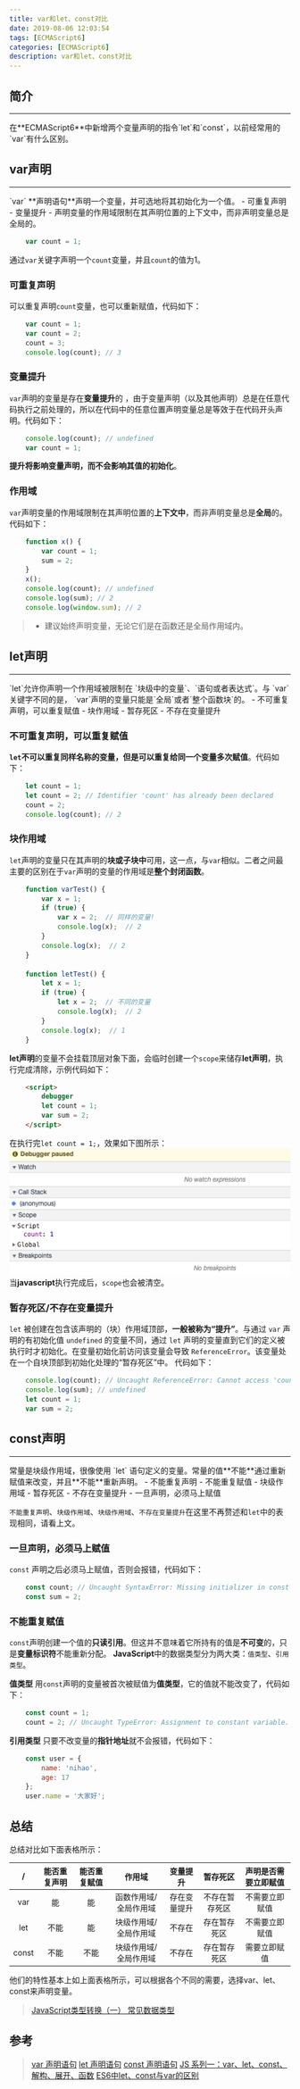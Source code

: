 ```yaml
---
title: var和let、const对比
date: 2019-08-06 12:03:54
tags: [ECMAScript6]
categories: [ECMAScript6]
description: var和let、const对比
---
```

## 简介
<hr/>
在**ECMAScript6**中新增两个变量声明的指令`let`和`const`，以前经常用的`var`有什么区别。

## var声明
<hr/>
`var` **声明语句**声明一个变量，并可选地将其初始化为一个值。
- 可重复声明
- 变量提升
- 声明变量的作用域限制在其声明位置的上下文中，而非声明变量总是全局的。

```javascript
    var count = 1;
```
通过`var`关键字声明一个`count`变量，并且`count`的值为1。

### 可重复声明
可以重复声明`count`变量，也可以重新赋值，代码如下：
```javascript
    var count = 1;
    var count = 2;
    count = 3;
    console.log(count); // 3
```
### 变量提升
`var`声明的变量是存在**变量提升**的 ，由于变量声明（以及其他声明）总是在任意代码执行之前处理的，所以在代码中的任意位置声明变量总是等效于在代码开头声明。代码如下：
```javascript
    console.log(count); // undefined
    var count = 1;
```
**提升将影响变量声明，而不会影响其值的初始化**。

### 作用域
`var`声明变量的作用域限制在其声明位置的**上下文中**，而非声明变量总是**全局**的。代码如下：
```javascript
    function x() {
        var count = 1;
        sum = 2;
    }
    x();
    console.log(count); // undefined
    console.log(sum); // 2
    console.log(window.sum); // 2
```
> - 建议始终声明变量，无论它们是在函数还是全局作用域内。

## let声明
<hr/>
`let`允许你声明一个作用域被限制在 `块级中的变量`、`语句或者表达式`。与 `var` 关键字不同的是， `var`声明的变量只能是`全局`或者`整个函数块`的。
- 不可重复声明，可以重复赋值
- 块作用域
- 暂存死区
- 不存在变量提升

### 不可重复声明，可以重复赋值
**`let`不可以重复同样名称的变量，但是可以重复给同一个变量多次赋值**。代码如下：
```javascript
    let count = 1;
    let count = 2; // Identifier 'count' has already been declared
    count = 2;
    console.log(count); // 2
```

### 块作用域
`let`声明的变量只在其声明的**块或子块中**可用，这一点，与`var`相似。二者之间最主要的区别在于`var`声明的变量的作用域是**整个封闭函数**。
```javascript
    function varTest() {
        var x = 1;
        if (true) {
            var x = 2;  // 同样的变量!
            console.log(x);  // 2
        }
        console.log(x);  // 2
    }

    function letTest() {
        let x = 1;
        if (true) {
            let x = 2;  // 不同的变量
            console.log(x);  // 2
        }
        console.log(x);  // 1
    }
```
**let声明**的变量不会挂载顶层对象下面，会临时创建一个`scope`来储存**let声明**，执行完成清除，示例代码如下：
```html
    <script>
        debugger
        let count = 1;
        var sum = 2;
    </script>
```
在执行完`let count = 1;`，效果如下图所示：
![let](../../images/es/es-let.png)
当**javascript**执行完成后，`scope`也会被清空。

### 暂存死区/不存在变量提升
`let` 被创建在包含该声明的（块）作用域顶部，**一般被称为“提升”**。与通过  `var` 声明的有初始化值 `undefined` 的变量不同，通过 `let` 声明的变量直到它们的定义被执行时才初始化。在变量初始化前访问该变量会导致 `ReferenceError`。该变量处在一个自块顶部到初始化处理的“暂存死区”中。
代码如下：
```javascript
    console.log(count); // Uncaught ReferenceError: Cannot access 'count' before initialization
    console.log(sum); // undefined
    let count = 1;
    var sum = 2;
```

## const声明
<hr/>
常量是块级作用域，很像使用 `let` 语句定义的变量。常量的值**不能**通过重新赋值来改变，并且**不能**重新声明。
- 不能重复声明
- 不能重复赋值
- 块级作用域
- 暂存死区
- 不存在变量提升
- 一旦声明，必须马上赋值

`不能重复声明`、`块级作用域`、`块级作用域`、`不存在变量提升`在这里不再赘述和`let`中的表现相同，请看上文。

### 一旦声明，必须马上赋值
`const` 声明之后必须马上赋值，否则会报错，代码如下：
```javascript
    const count; // Uncaught SyntaxError: Missing initializer in const declaration
    const sum = 2;
```

### 不能重复赋值
`const`声明创建一个值的**只读引用**。但这并不意味着它所持有的值是**不可变**的，只是**变量标识符**不能重新分配。
**JavaScript**中的数据类型分为两大类：`值类型`、`引用类型`。

**值类型**
用`const`声明的变量被首次被赋值为**值类型**，它的值就不能改变了，代码如下：
```javascript
    const count = 1;
    count = 2; // Uncaught TypeError: Assignment to constant variable.
```
**引用类型**
只要不改变量的**指针地址**就不会报错，代码如下：
```javascript
    const user = {
        name: 'nihao',
        age: 17
    };
    user.name = '大家好';
```
## 总结
总结对比如下面表格所示：

| / | 能否重复声明 | 能否重复赋值 | 作用域 | 变量提升 | 暂存死区 | 声明是否需要立即赋值 |
|:-----:|:-----:|:-----:|:-----:|:-----:|:-----:|:-----:|
| var | 能 | 能 | 函数作用域/全局作用域 | 存在变量提升 | 不存在暂存死区 | 不需要立即赋值 |
| let | 不能 | 能 | 块级作用域/全局作用域 | 不存在 | 存在暂存死区 | 不需要立即赋值 |
| const | 不能 | 不能 | 块级作用域/全局作用域 | 不存在 | 存在暂存死区 | 需要立即赋值 |

他们的特性基本上如上面表格所示，可以根据各个不同的需要，选择var、let、const来声明变量。

> [JavaScript类型转换（一） 常见数据类型](http://asyncnode.com/blog/javascript/javascript-Type-conversion.html)

## 参考
> [var 声明语句](https://developer.mozilla.org/zh-CN/docs/Web/JavaScript/Reference/Statements/var)
> [let 声明语句](https://developer.mozilla.org/zh-CN/docs/Web/JavaScript/Reference/Statements/let)
> [const 声明语句](https://developer.mozilla.org/zh-CN/docs/Web/JavaScript/Reference/Statements/const)
> [JS 系列一：var、let、const、解构、展开、函数](https://mp.weixin.qq.com/s?__biz=MzUzNjk5MTE1OQ==&mid=2247483812&idx=1&sn=9bab06614e079bd9cc533a3b2cd02a75&chksm=faec857ccd9b0c6a9b58e49f747651ffdf484acdd6fc82318a0964e4c339dbda6586e340ca4d&mpshare=1&scene=1&srcid=082024th073paIFjxG2PXq8C&sharer_sharetime=1566313518851&sharer_shareid=491f5e3b572f21d39b90888df1c8829b#rd)
> [ES6中let、const与var的区别](https://mp.weixin.qq.com/s?__biz=Mzg4MjAyMzY1OQ==&mid=2247483768&idx=1&sn=328166a7f78be132b77215060e96128b&chksm=cf5c4cfcf82bc5ea327e302b81401165663f3ad91d35270ee4e537f7b27081cad4fecffc4776&mpshare=1&scene=1&srcid=0820mIdzuPo1JIpEQKyVpaGY&sharer_sharetime=1566313451138&sharer_shareid=491f5e3b572f21d39b90888df1c8829b#rd)